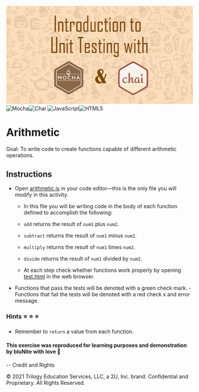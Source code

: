 ![image info](assets/images/mocha_chai_intoduction_png_image.png)
![Mocha](https://img.shields.io/badge/-mocha-%238D6748?style=for-the-badge&logo=mocha&logoColor=white)![Chai](https://img.shields.io/badge/Chai-A30701.svg?style=for-the-badge&logo=Chai&logoColor=white) ![JavaScript](https://img.shields.io/badge/JavaScript-F7DF1E.svg?style=for-the-badge&logo=JavaScript&logoColor=black)![HTML5](https://img.shields.io/badge/HTML5-E34F26.svg?style=for-the-badge&logo=HTML5&logoColor=white)

# Arithmetic

Goal:
To write code to create functions capable of different arithmetic operations.

## Instructions

- Open [arithmetic.js](./arithmetic.js) in your code editor&mdash;this is the only file you will modify in this activity.

  - In this file you will be writing code in the body of each function defined to accomplish the following:

  - `add` returns the result of `num1` plus `num2`.

  - `subtract` returns the result of `num1` minus `num2`.

  - `multiply` returns the result of `num1` times `num2`.

  - `divide` returns the result of `num1` divided by `num2`.

  - At each step check whether functions work properly by opening [test.html](test.html) in the web browser.

- Functions that pass the tests will be denoted with a green check mark.
  -Functions that fail the tests will be denoted with a red check x and error message.

### Hints :star: :star: :star:

- Remember to `return` a value from each function.

#### This exercise was reproduced for learning purposes and demonstration by bluNite with love :blue_heart:

-- Credit and Rights

© 2021 Trilogy Education Services, LLC, a 2U, Inc. brand. Confidential and Proprietary. All Rights Reserved.
